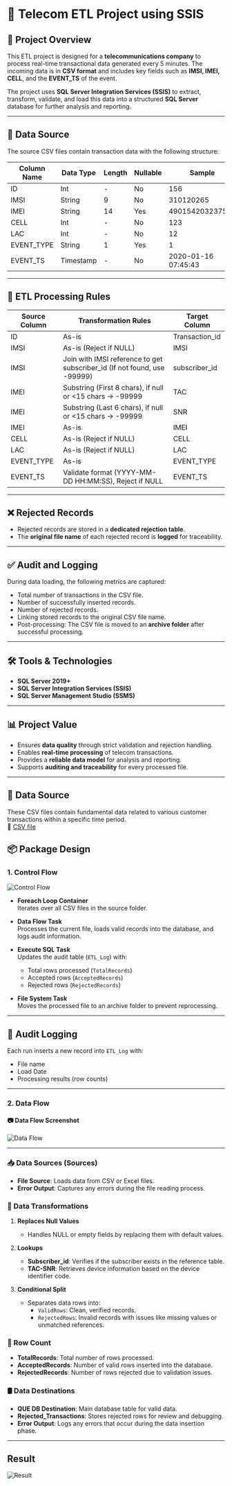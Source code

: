 # 📶 Telecom ETL Project using SSIS

## 📌 Project Overview
This ETL project is designed for a **telecommunications company** to process real-time transactional data generated every 5 minutes. The incoming data is in **CSV format** and includes key fields such as **IMSI, IMEI, CELL**, and the **EVENT_TS** of the event.

The project uses **SQL Server Integration Services (SSIS)** to extract, transform, validate, and load this data into a structured **SQL Server** database for further analysis and reporting.

---

## 📁 Data Source

The source CSV files contain transaction data with the following structure:

| Column Name | Data Type | Length | Nullable | Sample              |
|-------------|-----------|--------|----------|---------------------|
| ID          | Int       | -      | No       | 156                 |
| IMSI        | String    | 9      | No       | 310120265           |
| IMEI        | String    | 14     | Yes      | 490154203237518     |
| CELL        | Int       | -      | No       | 123                 |
| LAC         | Int       | -      | No       | 12                  |
| EVENT_TYPE  | String    | 1      | Yes      | 1                   |
| EVENT_TS    | Timestamp | -      | No       | 2020-01-16 07:45:43 |

---

## 🔄 ETL Processing Rules

| Source Column | Transformation Rules                                                                 | Target Column   |
|---------------|----------------------------------------------------------------------------------------|-----------------|
| ID            | As-is                                                                                 | Transaction_id  |
| IMSI          | As-is (Reject if NULL)                                                                | IMSI            |
| IMSI          | Join with IMSI reference to get subscriber_id (If not found, use -99999)              | subscriber_id   |
| IMEI          | Substring (First 8 chars), if null or <15 chars → -99999                              | TAC             |
| IMEI          | Substring (Last 6 chars), if null or <15 chars → -99999                               | SNR             |
| IMEI          | As-is                                                                                 | IMEI            |
| CELL          | As-is (Reject if NULL)                                                                | CELL            |
| LAC           | As-is (Reject if NULL)                                                                | LAC             |
| EVENT_TYPE    | As-is                                                                                 | EVENT_TYPE      |
| EVENT_TS      | Validate format (YYYY-MM-DD HH:MM:SS), Reject if NULL                                 | EVENT_TS        |

---

## ❌ Rejected Records

- Rejected records are stored in a **dedicated rejection table**.
- The **original file name** of each rejected record is **logged** for traceability.

---

## ✅ Audit and Logging

During data loading, the following metrics are captured:

- Total number of transactions in the CSV file.
- Number of successfully inserted records.
- Number of rejected records.
- Linking stored records to the original CSV file name.
- Post-processing: The CSV file is moved to an **archive folder** after successful processing.

---

## 🛠️ Tools & Technologies

- **SQL Server 2019+**
- **SQL Server Integration Services (SSIS)**
- **SQL Server Management Studio (SSMS)**

---

## 📊 Project Value

- Ensures **data quality** through strict validation and rejection handling.
- Enables **real-time processing** of telecom transactions.
- Provides a **reliable data model** for analysis and reporting.
- Supports **auditing and traceability** for every processed file.

---
## 📁 Data Source

These CSV files contain fundamental data related to various customer transactions within a specific time period.  
🔗 [ CSV file](https://github.com/ManarZeita25/ETL_Telecom/blob/main/source%20files/batch_0)
## 📦 Package Design

### 1. Control Flow
![Control Flow](images/Control%20Flow.png)

- **Foreach Loop Container**  
  Iterates over all CSV files in the source folder.



- **Data Flow Task**  
  Processes the current file, loads valid records into the database, and logs audit information.

- **Execute SQL Task**  
  Updates the audit table (`ETL_Log`) with:
  - Total rows processed (`TotalRecords`)
  - Accepted rows (`AcceptedRecords`)
  - Rejected rows (`RejectedRecords`)

- **File System Task**  
  Moves the processed file to an archive folder to prevent reprocessing.

---

## 🧾 Audit Logging

Each run inserts a new record into `ETL_Log` with:
- File name
-  Load Date
- Processing results (row counts)

---
### 2. Data Flow

#### 📷 Data Flow Screenshot
![Data Flow](images/Data%20Flow.png)

---
### 📥 Data Sources (Sources)
- **File Source**: Loads data from CSV or Excel files.
- **Error Output**: Captures any errors during the file reading process.

### 🔄 Data Transformations

1. **Replaces Null Values**  
   - Handles NULL or empty fields by replacing them with default values.

2. **Lookups**
   - **Subscriber_id**: Verifies if the subscriber exists in the reference table.
   - **TAC-SNR**: Retrieves device information based on the device identifier code.

3. **Conditional Split**  
   - Separates data rows into:
     - `ValidRows`: Clean, verified records.
     - `RejectedRows`: Invalid records with issues like missing values or unmatched references.

### 🔢 Row Count
- **TotalRecords**: Total number of rows processed.
- **AcceptedRecords**: Number of valid rows inserted into the database.
- **RejectedRecords**: Number of rows rejected due to validation issues.

### 🛢️ Data Destinations
- **QUE DB Destination**: Main database table for valid data.
- **Rejected_Transactions**: Stores rejected rows for review and debugging.
- **Error Output**: Logs any errors that occur during the data insertion phase.

---
##  Result
![Result](images/Result.png)


